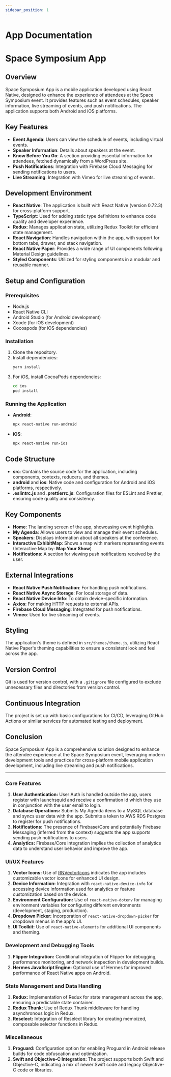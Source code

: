 ```yaml
---
sidebar_position: 1
---
```


# App Documentation

# Space Symposium App

## Overview

Space Symposium App is a mobile application developed using React Native, designed to enhance the experience of attendees at the Space Symposium event. It provides features such as event schedules, speaker information, live streaming of events, and push notifications. The application supports both Android and iOS platforms.

## Key Features

- **Event Agenda**: Users can view the schedule of events, including virtual events.
- **Speaker Information**: Details about speakers at the event.
- **Know Before You Go**: A section providing essential information for attendees, fetched dynamically from a WordPress site.
- **Push Notifications**: Integration with Firebase Cloud Messaging for sending notifications to users.
- **Live Streaming**: Integration with Vimeo for live streaming of events.

## Development Environment

- **React Native**: The application is built with React Native (version 0.72.3) for cross-platform support.
- **TypeScript**: Used for adding static type definitions to enhance code quality and developer experience.
- **Redux**: Manages application state, utilizing Redux Toolkit for efficient state management.
- **React Navigation**: Handles navigation within the app, with support for bottom tabs, drawer, and stack navigation.
- **React Native Paper**: Provides a wide range of UI components following Material Design guidelines.
- **Styled Components**: Utilized for styling components in a modular and reusable manner.

## Setup and Configuration

### Prerequisites

- Node.js
- React Native CLI
- Android Studio (for Android development)
- Xcode (for iOS development)
- Cocoapods (for iOS dependencies)

### Installation

1. Clone the repository.
2. Install dependencies:
   ```bash
   yarn install
   ```
3. For iOS, install CocoaPods dependencies:
   ```bash
   cd ios
   pod install
   ```

### Running the Application

- **Android**:
  ```bash
  npx react-native run-android
  ```
- **iOS**:
  ```bash
  npx react-native run-ios
  ```

## Code Structure

- **src**: Contains the source code for the application, including components, contexts, reducers, and themes.
- **android** and **ios**: Native code and configuration for Android and iOS platforms, respectively.
- **.eslintrc.js** and **.prettierrc.js**: Configuration files for ESLint and Prettier, ensuring code quality and consistency.

## Key Components

- **Home**: The landing screen of the app, showcasing event highlights.
- **My Agenda**: Allows users to view and manage their event schedules.
- **Speakers**: Displays information about all speakers at the conference.
- **Interactive ExhibitMap**: Shows a map with markers representing events (Interactive Map by: **Map Your Show**)
- **Notifications**: A section for viewing push notifications received by the user.

## External Integrations

- **React Native Push Notification**: For handling push notifications.
- **React Native Async Storage**: For local storage of data.
- **React Native Device Info**: To obtain device-specific information.
- **Axios**: For making HTTP requests to external APIs.
- **Firebase Cloud Messaging**: Integrated for push notifications.
- **Vimeo**: Used for live streaming of events.

## Styling

The application's theme is defined in `src/themes/theme.js`, utilizing React Native Paper's theming capabilities to ensure a consistent look and feel across the app.

## Version Control

Git is used for version control, with a `.gitignore` file configured to exclude unnecessary files and directories from version control.

## Continuous Integration

The project is set up with basic configurations for CI/CD, leveraging GitHub Actions or similar services for automated testing and deployment.

## Conclusion

Space Symposium App is a comprehensive solution designed to enhance the attendee experience at the Space Symposium event, leveraging modern development tools and practices for cross-platform mobile application development, including live streaming and push notifications.

---

### Core Features

1. **User Authentication:** User Auth is handled outside the app, users register with launchsquid and receive a confirmation id which they use in conjunction with the user email to login.
2. **Database Operations:** Submits My Agenda items to a MySQL database and syncs user data with the app. Submits a token to AWS RDS Postgres to register for push notifications.
3. **Notifications:** The presence of Firebase/Core and potentially Firebase Messaging (inferred from the context) suggests the app supports sending push notifications to users.
4. **Analytics:** Firebase/Core integration implies the collection of analytics data to understand user behavior and improve the app.

### UI/UX Features

1. **Vector Icons:** Use of [RNVectorIcons](file:///Users/CMcNeil/Sites/SpaceSymposiumApp/ios/Podfile#52%2C8-52%2C8) indicates the app includes customizable vector icons for enhanced UI design.
2. **Device Information:** Integration with `react-native-device-info` for accessing device information used for analytics or feature customization based on the device.
3. **Environment Configuration:** Use of `react-native-dotenv` for managing environment variables for configuring different environments (development, staging, production).
4. **Dropdown Picker:** Incorporation of `react-native-dropdown-picker` for dropdown menus in the app's UI.
5. **UI Toolkit:** Use of `react-native-elements` for additional UI components and theming.

### Development and Debugging Tools

1. **Flipper Integration:** Conditional integration of Flipper for debugging, performance monitoring, and network inspection in development builds.
2. **Hermes JavaScript Engine:** Optional use of Hermes for improved performance of React Native apps on Android.

### State Management and Data Handling

1. **Redux:** Implementation of Redux for state management across the app, ensuring a predictable state container.
2. **Redux Thunk:** Use of Redux Thunk middleware for handling asynchronous logic in Redux.
3. **Reselect:** Integration of Reselect library for creating memoized, composable selector functions in Redux.

### Miscellaneous

1. **Proguard:** Configuration option for enabling Proguard in Android release builds for code obfuscation and optimization.
2. **Swift and Objective-C Integration:** The project supports both Swift and Objective-C, indicating a mix of newer Swift code and legacy Objective-C code or libraries.
